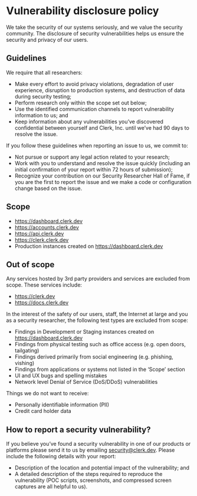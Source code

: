 # Vulnerability disclosure policy

We take the security of our systems seriously, and we value the security community. The disclosure of security vulnerabilities helps us ensure the security and privacy of our users.

## **Guidelines**

We require that all researchers:

* Make every effort to avoid privacy violations, degradation of user experience, disruption to production systems, and destruction of data during security testing;
* Perform research only within the scope set out below;
* Use the identified communication channels to report vulnerability information to us; and
* Keep information about any vulnerabilities you’ve discovered confidential between yourself and Clerk, Inc. until we’ve had 90 days to resolve the issue.

If you follow these guidelines when reporting an issue to us, we commit to:

* Not pursue or support any legal action related to your research;
* Work with you to understand and resolve the issue quickly (including an initial confirmation of your report within 72 hours of submission);
* Recognize your contribution on our Security Researcher Hall of Fame, if you are the first to report the issue and we make a code or configuration change based on the issue.

## **Scope**

* https://dashboard.clerk.dev
* https://accounts.clerk.dev
* https://api.clerk.dev
* https://clerk.clerk.dev
* Production instances created on https://dashboard.clerk.dev

## **Out of scope**

Any services hosted by 3rd party providers and services are excluded from scope. These services include:

* https://clerk.dev
* https://docs.clerk.dev

In the interest of the safety of our users, staff, the Internet at large and you as a security researcher, the following test types are excluded from scope:

* Findings in Development or Staging instances created on https://dashboard.clerk.dev
* Findings from physical testing such as office access (e.g. open doors, tailgating)
* Findings derived primarily from social engineering (e.g. phishing, vishing)
* Findings from applications or systems not listed in the ‘Scope’ section
* UI and UX bugs and spelling mistakes
* Network level Denial of Service (DoS/DDoS) vulnerabilities

Things we do not want to receive:

* Personally identifiable information (PII)
* Credit card holder data

## **How to report a security vulnerability?**

If you believe you’ve found a security vulnerability in one of our products or platforms please send it to us by emailing [security@clerk.dev](mailto:security@clerk.dev). Please include the following details with your report:

* Description of the location and potential impact of the vulnerability; and
* A detailed description of the steps required to reproduce the vulnerability (POC scripts, screenshots, and compressed screen captures are all helpful to us).
